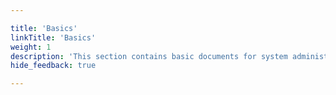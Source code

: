 ```yaml
---

title: 'Basics'
linkTitle: 'Basics'
weight: 1
description: 'This section contains basic documents for system administrators.'
hide_feedback: true

---
```

